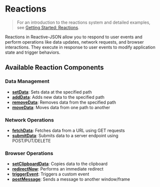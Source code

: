 # Reactions

> For an introduction to the reactions system and detailed examples, see [Getting Started: Reactions](../../getting-started/reactions.md).

Reactions in Reactive-JSON allow you to respond to user events and perform operations like data updates, network requests, and browser interactions. They execute in response to user events to modify application state and trigger behaviors.

## Available Reaction Components

### Data Management
- **[setData](./setData.md)**: Sets data at the specified path
- **[addData](./addData.md)**: Adds new data to the specified path
- **[removeData](./removeData.md)**: Removes data from the specified path
- **[moveData](./moveData.md)**: Moves data from one path to another

### Network Operations
- **[fetchData](./fetchData.md)**: Fetches data from a URL using GET requests
- **[submitData](./submitData.md)**: Submits data to a server endpoint using POST/PUT/DELETE

### Browser Operations
- **[setClipboardData](./setClipboardData.md)**: Copies data to the clipboard
- **[redirectNow](./redirectNow.md)**: Performs an immediate redirect
- **[triggerEvent](./triggerEvent.md)**: Triggers a custom event
- **[postMessage](./postMessage.md)**: Sends a message to another window/frame

